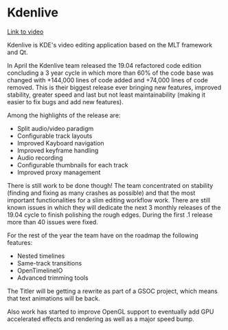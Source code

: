 # Kdenlive

[Link to video](https://send.firefox.com/download/5ef9ea91f6fa2775/#AcHBsqfRi_-337oRkD-psA)

Kdenlive is KDE's video editing application based on the MLT framework and Qt.

In April the Kdenlive team released the 19.04 refactored code edition concluding a 3 year cycle in which more than 60% of the code base was changed with +144,000 lines of code added and +74,000 lines of code removed. This is their biggest release ever bringing new features, improved stability, greater speed and last but not least maintainability (making it easier to fix bugs and add new features).

Among the highlights of the release are:

+ Split audio/video paradigm
+ Configurable track layouts
+ Improved Kayboard navigation
+ Improved keyframe handling
+ Audio recording
+ Configurable thumbnails for each track
+ Improved proxy management 


There is still work to be done though! The team concentrated on stability (finding and fixing as many crashes as possible) and that the most important functionalities for a slim editing workflow work. There are still known issues in which they will dedicate the next 3 monthly releases of the 19.04 cycle to finish polishing the rough edges. During the first .1 release more than 40 issues were fixed.

For the rest of the year the team have on the roadmap the following features:

* Nested timelines
* Same-track transitions
* OpenTimelineIO
* Advanced trimming tools

The Titler will be getting a rewrite as part of a GSOC project, which means that text animations will be back.

Also work has started to improve OpenGL support to eventually add GPU accelerated effects and rendering as well as a major speed bump.
